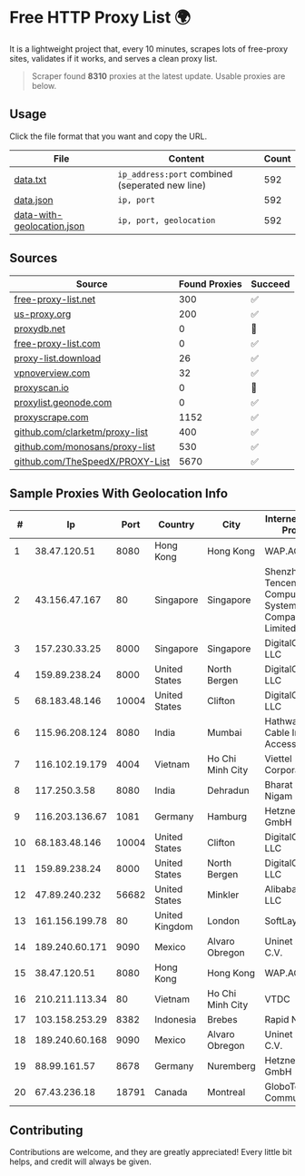 
# Free HTTP Proxy List 🌍

It is a lightweight project that, every 10 minutes, scrapes lots of free-proxy sites, validates if it works, and serves a clean proxy list.


> Scraper found **8310** proxies at the latest update. Usable proxies are below.

## Usage

Click the file format that you want and copy the URL.


|File|Content|Count|
|----|-------|-----|
|[data.txt](https://raw.githubusercontent.com/themiralay/Proxy-List-World/master/data.txt)|`ip_address:port` combined (seperated new line)|592|
|[data.json](https://raw.githubusercontent.com/themiralay/Proxy-List-World/master/data.json)|`ip, port`|592|
|[data-with-geolocation.json](https://raw.githubusercontent.com/themiralay/Proxy-List-World/master/data-with-geolocation.json)|`ip, port, geolocation`|592|

## Sources

|Source|Found Proxies|Succeed|
|------|-------------|-------|
|[free-proxy-list.net](https://free-proxy-list.net)|300|✅|
|[us-proxy.org](https://www.us-proxy.org)|200|✅|
|[proxydb.net](http://proxydb.net)|0|🚫|
|[free-proxy-list.com](https://free-proxy-list.com/?page=&port=&type%5B%5D=http&type%5B%5D=https&up_time=0&search=Search)|0|✅|
|[proxy-list.download](https://www.proxy-list.download/HTTP)|26|✅|
|[vpnoverview.com](https://vpnoverview.com/privacy/anonymous-browsing/free-proxy-servers)|32|✅|
|[proxyscan.io](https://www.proxyscan.io)|0|🚫|
|[proxylist.geonode.com](https://proxylist.geonode.com/api/proxy-list?limit=300&page=1&sort_by=lastChecked&sort_type=desc&protocols=http,https)|0|✅|
|[proxyscrape.com](https://api.proxyscrape.com/v2/?request=displayproxies&protocol=http&timeout=10000&country=all&ssl=all&anonymity=all)|1152|✅|
|[github.com/clarketm/proxy-list](https://raw.githubusercontent.com/clarketm/proxy-list/master/proxy-list-raw.txt)|400|✅|
|[github.com/monosans/proxy-list](https://raw.githubusercontent.com/monosans/proxy-list/main/proxies/http.txt)|530|✅|
|[github.com/TheSpeedX/PROXY-List](https://raw.githubusercontent.com/TheSpeedX/PROXY-List/master/http.txt)|5670|✅|


## Sample Proxies With Geolocation Info

|#|Ip|Port|Country|City|Internet Service Provider|
|-|--|----|-------|----|-------------------------|
|1|38.47.120.51|8080|Hong Kong|Hong Kong|WAP.AC LTD|
|2|43.156.47.167|80|Singapore|Singapore|Shenzhen Tencent Computer Systems Company Limited|
|3|157.230.33.25|8000|Singapore|Singapore|DigitalOcean, LLC|
|4|159.89.238.24|8000|United States|North Bergen|DigitalOcean, LLC|
|5|68.183.48.146|10004|United States|Clifton|DigitalOcean, LLC|
|6|115.96.208.124|8080|India|Mumbai|Hathway IP over Cable Internet Access|
|7|116.102.19.179|4004|Vietnam|Ho Chi Minh City|Viettel Corporation|
|8|117.250.3.58|8080|India|Dehradun|Bharat Sanchar Nigam Ltd|
|9|116.203.136.67|1081|Germany|Hamburg|Hetzner Online GmbH|
|10|68.183.48.146|10004|United States|Clifton|DigitalOcean, LLC|
|11|159.89.238.24|8000|United States|North Bergen|DigitalOcean, LLC|
|12|47.89.240.232|56682|United States|Minkler|Alibaba.com LLC|
|13|161.156.199.78|80|United Kingdom|London|SoftLayer|
|14|189.240.60.171|9090|Mexico|Alvaro Obregon|Uninet S.A. de C.V.|
|15|38.47.120.51|8080|Hong Kong|Hong Kong|WAP.AC LTD|
|16|210.211.113.34|80|Vietnam|Ho Chi Minh City|VTDC|
|17|103.158.253.29|8382|Indonesia|Brebes|Rapid Network|
|18|189.240.60.168|9090|Mexico|Alvaro Obregon|Uninet S.A. de C.V.|
|19|88.99.161.57|8678|Germany|Nuremberg|Hetzner Online GmbH|
|20|67.43.236.18|18791|Canada|Montreal|GloboTech Communications|



## Contributing

Contributions are welcome, and they are greatly appreciated! Every
little bit helps, and credit will always be given.

